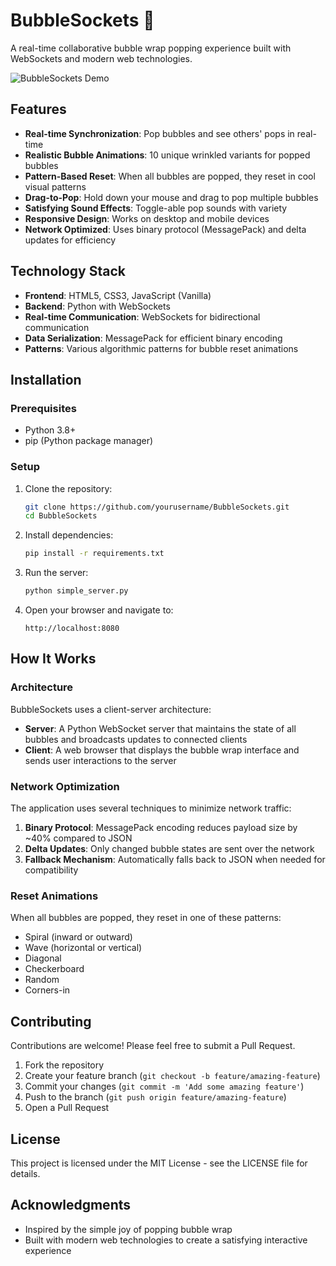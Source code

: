 # BubbleSockets 🫧

A real-time collaborative bubble wrap popping experience built with WebSockets and modern web technologies.

![BubbleSockets Demo](https://i.imgur.com/placeholder.gif)

## Features

- **Real-time Synchronization**: Pop bubbles and see others' pops in real-time
- **Realistic Bubble Animations**: 10 unique wrinkled variants for popped bubbles
- **Pattern-Based Reset**: When all bubbles are popped, they reset in cool visual patterns
- **Drag-to-Pop**: Hold down your mouse and drag to pop multiple bubbles
- **Satisfying Sound Effects**: Toggle-able pop sounds with variety
- **Responsive Design**: Works on desktop and mobile devices
- **Network Optimized**: Uses binary protocol (MessagePack) and delta updates for efficiency

## Technology Stack

- **Frontend**: HTML5, CSS3, JavaScript (Vanilla)
- **Backend**: Python with WebSockets
- **Real-time Communication**: WebSockets for bidirectional communication
- **Data Serialization**: MessagePack for efficient binary encoding
- **Patterns**: Various algorithmic patterns for bubble reset animations

## Installation

### Prerequisites

- Python 3.8+
- pip (Python package manager)

### Setup

1. Clone the repository:
   ```bash
   git clone https://github.com/yourusername/BubbleSockets.git
   cd BubbleSockets
   ```

2. Install dependencies:
   ```bash
   pip install -r requirements.txt
   ```

3. Run the server:
   ```bash
   python simple_server.py
   ```

4. Open your browser and navigate to:
   ```
   http://localhost:8080
   ```

## How It Works

### Architecture

BubbleSockets uses a client-server architecture:

- **Server**: A Python WebSocket server that maintains the state of all bubbles and broadcasts updates to connected clients
- **Client**: A web browser that displays the bubble wrap interface and sends user interactions to the server

### Network Optimization

The application uses several techniques to minimize network traffic:

1. **Binary Protocol**: MessagePack encoding reduces payload size by ~40% compared to JSON
2. **Delta Updates**: Only changed bubble states are sent over the network
3. **Fallback Mechanism**: Automatically falls back to JSON when needed for compatibility

### Reset Animations

When all bubbles are popped, they reset in one of these patterns:

- Spiral (inward or outward)
- Wave (horizontal or vertical)
- Diagonal
- Checkerboard
- Random
- Corners-in

## Contributing

Contributions are welcome! Please feel free to submit a Pull Request.

1. Fork the repository
2. Create your feature branch (`git checkout -b feature/amazing-feature`)
3. Commit your changes (`git commit -m 'Add some amazing feature'`)
4. Push to the branch (`git push origin feature/amazing-feature`)
5. Open a Pull Request

## License

This project is licensed under the MIT License - see the LICENSE file for details.

## Acknowledgments

- Inspired by the simple joy of popping bubble wrap
- Built with modern web technologies to create a satisfying interactive experience

